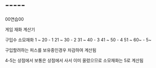 # -----

00연습00


















게임 재화 계산기

구입수  소모재화
1 ~ 20 - 1
21 ~ 30 - 2
31 ~ 40 - 3
41 ~ 50 - 4
51 ~ 60~ - 5~

구입할려하는 피스를 보유중인경우 차감하여 계산됨

4-5는 상점에서 보통은 상점에서 사서 이미 올렸으므로
소모재화는 5로 계산됨
